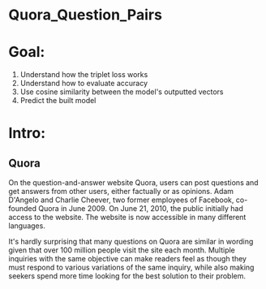 # Quora_Question_Pairs

# Goal:

1. Understand how the triplet loss works
2. Understand how to evaluate accuracy
3. Use cosine similarity between the model's outputted vectors
4. Predict the built model

# Intro:

## Quora

On the question-and-answer website Quora, users can post questions and get answers from other users, either factually or as opinions. Adam D'Angelo and Charlie Cheever, two former employees of Facebook, co-founded Quora in June 2009. On June 21, 2010, the public initially had access to the website. The website is now accessible in many different languages.

It's hardly surprising that many questions on Quora are similar in wording given that over 100 million people visit the site each month. Multiple inquiries with the same objective can make readers feel as though they must respond to various variations of the same inquiry, while also making seekers spend more time looking for the best solution to their problem.
